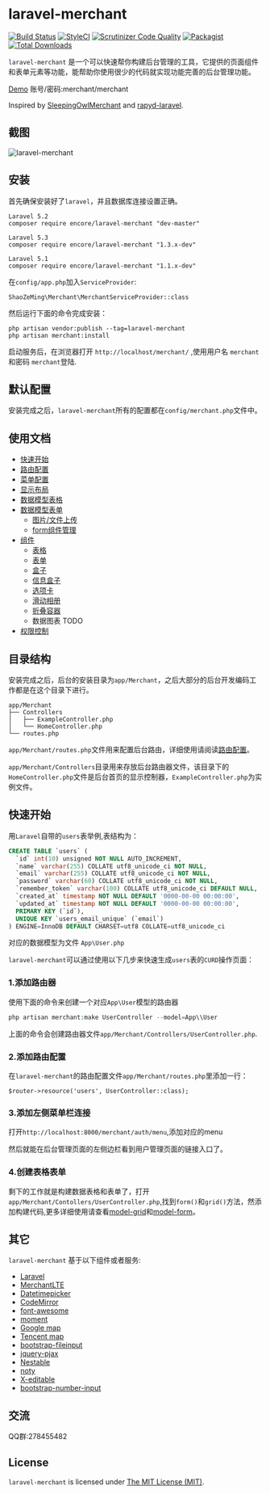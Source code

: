 laravel-merchant
=====

[![Build Status](https://travis-ci.org/z-song/laravel-merchant.svg?branch=master)](https://travis-ci.org/z-song/laravel-merchant)
[![StyleCI](https://styleci.io/repos/48796179/shield)](https://styleci.io/repos/48796179)
[![Scrutinizer Code Quality](https://scrutinizer-ci.com/g/z-song/laravel-merchant/badges/quality-score.png?b=master)](https://scrutinizer-ci.com/g/z-song/laravel-merchant/?branch=master)
[![Packagist](https://img.shields.io/packagist/l/encore/laravel-merchant.svg?maxAge=2592000)](https://packagist.org/packages/encore/laravel-merchant)
[![Total Downloads](https://img.shields.io/packagist/dt/encore/laravel-merchant.svg?style=flat-square)](https://packagist.org/packages/encore/laravel-merchant)

`laravel-merchant` 是一个可以快速帮你构建后台管理的工具，它提供的页面组件和表单元素等功能，能帮助你使用很少的代码就实现功能完善的后台管理功能。

[Demo](http://120.26.143.106/merchant) 账号/密码:merchant/merchant

Inspired by [SleepingOwlMerchant](https://github.com/sleeping-owl/merchant) and [rapyd-laravel](https://github.com/zofe/rapyd-laravel).

截图
------------

![laravel-merchant](https://cloud.githubusercontent.com/assets/1479100/19625297/3b3deb64-9947-11e6-807c-cffa999004be.jpg)

安装
------------

首先确保安装好了`laravel`，并且数据库连接设置正确。

```
Laravel 5.2
composer require encore/laravel-merchant "dev-master"

Laravel 5.3
composer require encore/laravel-merchant "1.3.x-dev"

Laravel 5.1
composer require encore/laravel-merchant "1.1.x-dev"
```

在`config/app.php`加入`ServiceProvider`:

```
ShaoZeMing\Merchant\MerchantServiceProvider::class
```

然后运行下面的命令完成安装：

```
php artisan vendor:publish --tag=laravel-merchant
php artisan merchant:install
```

启动服务后，在浏览器打开 `http://localhost/merchant/` ,使用用户名 `merchant` 和密码 `merchant`登陆.

默认配置
------------

安装完成之后，`laravel-merchant`所有的配置都在`config/merchant.php`文件中。

使用文档
------------

- [快速开始](/docs/zh/quick-start.md)
- [路由配置](/docs/zh/router.md)
- [菜单配置](/docs/zh/menu.md)
- [显示布局](/docs/zh/layout.md)
- [数据模型表格](/docs/zh/model-grid.md)
- [数据模型表单](/docs/zh/model-form.md)
  - [图片/文件上传](/docs/zh/form-upload.md)
  - [form组件管理](/docs/zh/field-management.md)
- [组件](/docs/zh/widgets/table.md)
  - [表格](/docs/zh/widgets/table.md)
  - [表单](/docs/zh/widgets/form.md)
  - [盒子](/docs/zh/widgets/box.md)
  - [信息盒子](/docs/zh/widgets/info-box.md)
  - [选项卡](/docs/zh/widgets/tab.md)
  - [滑动相册](/docs/zh/widgets/carousel.md)
  - [折叠容器](/docs/zh/widgets/collapse.md)
  - 数据图表 TODO
- [权限控制](/docs/zh/permission.md)

目录结构
------------
安装完成之后，后台的安装目录为`app/Merchant`，之后大部分的后台开发编码工作都是在这个目录下进行。

```
app/Merchant
├── Controllers
│   ├── ExampleController.php
│   └── HomeController.php
└── routes.php
```

`app/Merchant/routes.php`文件用来配置后台路由，详细使用请阅读[路由配置](/docs/zh/router.md)。

`app/Merchant/Controllers`目录用来存放后台路由器文件，该目录下的`HomeController.php`文件是后台首页的显示控制器，`ExampleController.php`为实例文件。

快速开始
------------

用`Laravel`自带的`users`表举例,表结构为：
```sql
CREATE TABLE `users` (
  `id` int(10) unsigned NOT NULL AUTO_INCREMENT,
  `name` varchar(255) COLLATE utf8_unicode_ci NOT NULL,
  `email` varchar(255) COLLATE utf8_unicode_ci NOT NULL,
  `password` varchar(60) COLLATE utf8_unicode_ci NOT NULL,
  `remember_token` varchar(100) COLLATE utf8_unicode_ci DEFAULT NULL,
  `created_at` timestamp NOT NULL DEFAULT '0000-00-00 00:00:00',
  `updated_at` timestamp NOT NULL DEFAULT '0000-00-00 00:00:00',
  PRIMARY KEY (`id`),
  UNIQUE KEY `users_email_unique` (`email`)
) ENGINE=InnoDB DEFAULT CHARSET=utf8 COLLATE=utf8_unicode_ci
```
对应的数据模型为文件 `App\User.php`

`laravel-merchant`可以通过使用以下几步来快速生成`users`表的`CURD`操作页面：

### 1.添加路由器

使用下面的命令来创建一个对应`App\User`模型的路由器
```php
php artisan merchant:make UserController --model=App\\User
```

上面的命令会创建路由器文件`app/Merchant/Controllers/UserController.php`.

### 2.添加路由配置

在`laravel-merchant`的路由配置文件`app/Merchant/routes.php`里添加一行：
```
$router->resource('users', UserController::class);
```

### 3.添加左侧菜单栏连接

打开`http://localhost:8000/merchant/auth/menu`,添加对应的menu

然后就能在后台管理页面的左侧边栏看到用户管理页面的链接入口了。

### 4.创建表格表单

剩下的工作就是构建数据表格和表单了，打开 `app/Merchant/Contollers/UserController.php`,找到`form()`和`grid()`方法，然添加构建代码,更多详细使用请查看[model-grid](/docs/zh/model-grid.md)和[model-form](/docs/zh/model-form.md)。

其它
------------
`laravel-merchant` 基于以下组件或者服务:

+ [Laravel](https://laravel.com/)
+ [MerchantLTE](https://almsaeedstudio.com/)
+ [Datetimepicker](http://eonasdan.github.io/bootstrap-datetimepicker/)
+ [CodeMirror](https://codemirror.net/)
+ [font-awesome](http://fontawesome.io)
+ [moment](http://momentjs.com/)
+ [Google map](https://www.google.com/maps)
+ [Tencent map](http://lbs.qq.com/)
+ [bootstrap-fileinput](https://github.com/kartik-v/bootstrap-fileinput)
+ [jquery-pjax](https://github.com/defunkt/jquery-pjax)
+ [Nestable](http://dbushell.github.io/Nestable/)
+ [noty](http://ned.im/noty/)
+ [X-editable](http://github.com/vitalets/x-editable)
+ [bootstrap-number-input](https://github.com/wpic/bootstrap-number-input)

交流
------------
QQ群:278455482


License
------------
`laravel-merchant` is licensed under [The MIT License (MIT)](LICENSE).
